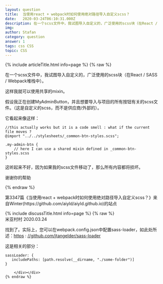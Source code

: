 ```yaml
---
layout: question
title:  当使用react + webpack时如何使用绝对路径导入自定义scss？
date:   2020-03-24T06:10:31.000Z
description: 在一个scss文件中，我试图导入自定义的，广泛使用的scss块（在React / SASS / Webpack堆栈中）。这样我就可以使用共享的mixi...
img: 
author: Stafan
category: question
answer: 1
tags: css CSS
topic: CSS
---
```

<div class="article-root">
  <div class="article">
    {% include articleTitle.html info=page %}
    {% raw %}
    <div class="article-content"><p><font style="vertical-align: inherit;"><font style="vertical-align: inherit;">在一个scss文件中，我试图导入自定义的，广泛使用的scss块（在React / SASS / Webpack堆栈中）。</font></font></p>

<p><font style="vertical-align: inherit;"><font style="vertical-align: inherit;">这样我就可以使用共享的mixin。</font></font></p>

<p><font style="vertical-align: inherit;"><font style="vertical-align: inherit;">假设我正在创建MyAdminButton，并且想要导入与项目的所有按钮有关的scss文件。</font><font style="vertical-align: inherit;">（这是自定义的scss，而不是供应商/外部的）。</font></font></p>

<p><font style="vertical-align: inherit;"><font style="vertical-align: inherit;">它看起来像这样： </font></font></p>

<pre><code>//this actually works but it is a code smell : what if the current file moves ?<font></font>
@import "../../stylesheets/_common-btn-styles.scss";<font></font>
<font></font>
.my-admin-btn {<font></font>
    // here I can use a shared mixin defined in _common-btn-styles.scss<font></font>
}<font></font>
</code></pre>

<p><font style="vertical-align: inherit;"><font style="vertical-align: inherit;">这听起来不好，因为如果我的scss文件移动了，那么所有内容都将损坏。</font></font></p>

<p><font style="vertical-align: inherit;"><font style="vertical-align: inherit;">谢谢你的帮助</font></font></p></div>
    {% endraw %}
  </div>
  <p class="winter_mark">第3347篇《当使用react + webpack时如何使用绝对路径导入自定义scss？》来自Winter(https://github.com/aiyld/aiyld.github.io)的站点</p>
  <div class="discuss-wrapper">
    {% include discussTitle.html info=page %}
    {% raw %}
    <div class="discuss-item">
        <div class="discuss-parent">
          <div class="discuss-meta">
            <span class="discuss-user">米亚村村</span>
            <span class="discuss-time">2020.03.24</span>
          </div>
          <div class="discuss-comment"><p><font style="vertical-align: inherit;"><font style="vertical-align: inherit;">找到了。</font><font style="vertical-align: inherit;">实际上，您可以在webpack.config.json中配置sass-loader，如此处所述：</font><a href="https://github.com/jtangelder/sass-loader"><font style="vertical-align: inherit;">https</font></a><font style="vertical-align: inherit;"> : </font></font><a href="https://github.com/jtangelder/sass-loader"><font style="vertical-align: inherit;"><font style="vertical-align: inherit;">//github.com/jtangelder/sass-loader</font></font></a></p>

<p><font style="vertical-align: inherit;"><font style="vertical-align: inherit;">这是相关的部分：</font></font></p>

<pre><code>sassLoader: {<font></font>
   includePaths: [path.resolve(__dirname, "./some-folder")]<font></font>
}<font></font>
</code></pre></div>
        </div></div>
    {% endraw %}
  </div>
<div>
